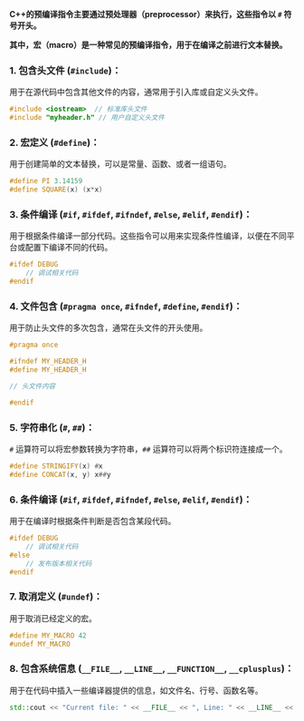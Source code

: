 **C++的预编译指令主要通过预处理器（preprocessor）来执行，这些指令以 `#` 符号开头。**

**其中，宏（macro）是一种常见的预编译指令，用于在编译之前进行文本替换。**

### 1. **包含头文件 (`#include`)：**

用于在源代码中包含其他文件的内容，通常用于引入库或自定义头文件。

```cpp
#include <iostream>  // 标准库头文件
#include "myheader.h" // 用户自定义头文件
```

### 2. **宏定义 (`#define`)：**

用于创建简单的文本替换，可以是常量、函数、或者一组语句。

```cpp
#define PI 3.14159
#define SQUARE(x) (x*x)
```

### 3. **条件编译 (`#if`, `#ifdef`, `#ifndef`, `#else`, `#elif`, `#endif`)：**

用于根据条件编译一部分代码。这些指令可以用来实现条件性编译，以便在不同平台或配置下编译不同的代码。

```cpp
#ifdef DEBUG
    // 调试相关代码
#endif
```

### 4. **文件包含 (`#pragma once`, `#ifndef`, `#define`, `#endif`)：**

用于防止头文件的多次包含，通常在头文件的开头使用。

```cpp
#pragma once

#ifndef MY_HEADER_H
#define MY_HEADER_H

// 头文件内容

#endif
```

### 5. **字符串化 (`#`, `##`)：**

`#` 运算符可以将宏参数转换为字符串，`##` 运算符可以将两个标识符连接成一个。

```cpp
#define STRINGIFY(x) #x
#define CONCAT(x, y) x##y
```

### 6. **条件编译 (`#if`, `#ifdef`, `#ifndef`, `#else`, `#elif`, `#endif`)：**

用于在编译时根据条件判断是否包含某段代码。

```cpp
#ifdef DEBUG
    // 调试相关代码
#else
    // 发布版本相关代码
#endif
```

### 7. **取消定义 (`#undef`)：**

用于取消已经定义的宏。

```cpp
#define MY_MACRO 42
#undef MY_MACRO
```

### 8. **包含系统信息 (`__FILE__`, `__LINE__`, `__FUNCTION__`, `__cplusplus`)：**

用于在代码中插入一些编译器提供的信息，如文件名、行号、函数名等。

```cpp
std::cout << "Current file: " << __FILE__ << ", Line: " << __LINE__ << std::endl;
```
